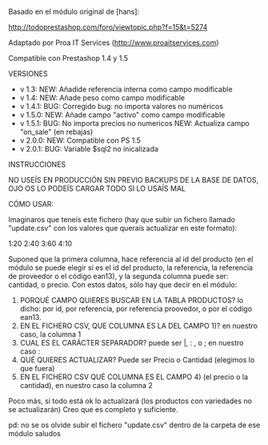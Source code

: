 Basado en el módulo original de [hans]:

http://todoprestashop.com/foro/viewtopic.php?f=15&t=5274


Adaptado por Proa IT Services (http://www.proaitservices.com)

Compatible con Prestashop 1.4 y 1.5

VERSIONES

 * v 1.3: 
  NEW: Añadide referencia interna como campo modificable
 * v 1.4: 
  NEW: Añade peso como campo modificable
 * v 1.4.1:
  BUG: Corregido bug: no importa valores no numéricos
 * v 1.5.0: 
  NEW: Añade campo "activo" como campo modificable
 * v 1.5.1: 
  BUG: No importa precios no numericos
  NEW: Actualiza campo "on_sale" (en rebajas)
 * v 2.0.0: 
  NEW: Compatible con PS 1.5
 * v 2.0.1: 
  BUG: Variable $sql2 no inicalizada
 
 
 INSTRUCCIONES

NO USEÍS EN PRODUCCIÓN SIN PREVIO BACKUPS DE LA BASE DE DATOS, OJO OS LO PODEÍS CARGAR TODO SI LO USAÍS MAL

CÓMO USAR:

Imaginaros que teneís este fichero (hay que subir un fichero llamado "update.csv" con los valores que queraís actualizar en este formato):

1:20
2:40
3:60
4:10

Suponed que la primera columna, hace referencia al id del producto (en el módulo se puede elegir si es el id del producto, la referencia, la referencia de proveedor o el código ean13), y la segunda columna puede ser: cantidad, o precio.
Con estos datos, sólo hay que decir en el módulo:

1) PORQUÉ CAMPO QUIERES BUSCAR EN LA TABLA PRODUCTOS? lo dicho: por id, por referencia, por referencia proovedor, o por el código ean13.
2) EN EL FICHERO CSV, QUE COLUMNA ES LA DEL CAMPO 1)? en nuestro caso, la columna 1
3) CUAL ES EL CARÁCTER SEPARADOR? puede ser |, : , o ; en nuestro caso :
4) QUÉ QUIERES ACTUALIZAR? Puede ser Precio o Cantidad (elegimos lo que fuera)
5) EN EL FICHERO CSV QUÉ COLUMNA ES EL CAMPO 4) (el precio o la cantidad), en nuestro caso la columna 2

Poco más, si todo está ok lo actualizará (los productos con variedades no se actualizarán)
Creo que es completo y suficiente.

pd: no se os olvide subir el fichero "update.csv" dentro de la carpeta de ese módulo
saludos

